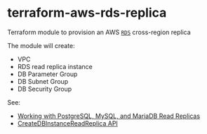# terraform-aws-rds-replica

Terraform module to provision an AWS [`RDS`](https://aws.amazon.com/rds/) cross-region replica

The module will create:
* VPC
* RDS read replica instance
* DB Parameter Group
* DB Subnet Group
* DB Security Group

See:

* [Working with PostgreSQL, MySQL, and MariaDB Read Replicas](http://docs.aws.amazon.com/AmazonRDS/latest/UserGuide/USER_ReadRepl.html#USER_ReadRepl.XRgn)
* [CreateDBInstanceReadReplica API](http://docs.aws.amazon.com/AmazonRDS/latest/APIReference/API_CreateDBInstanceReadReplica.html)
